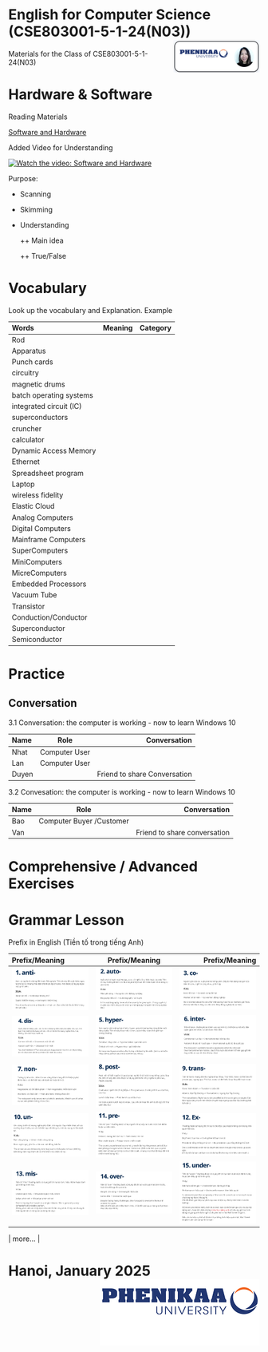 # English for Computer Science (CSE803001-5-1-24(N03)) <img src='img/nglthu.png' align='right'> 


Materials for the Class of CSE803001-5-1-24(N03)

# Hardware & Software
Reading Materials

[Software and Hardware](Computer/HistoryofComputers.pdf)

Added Video for Understanding


[![Watch the video: Software and Hardware](https://nglthu.github.io/English_5_1_24/img/computer.png)](https://www.youtube.com/watch?v=vG_qmtdBPTU)



Purpose:
+ Scanning
  
+ Skimming
  
+ Understanding
  
  ++ Main idea
  
  ++ True/False
  



# Vocabulary
 
   Look up the vocabulary and Explanation.
   Example

| Words            | Meaning | Category|
| :---------------- | :------: | ----: |
| Rod |     |  |
| Apparatus |     |  |
| Punch cards |     |  |
| circuitry |     |  |
| magnetic drums |    |  |
| batch operating systems |     |  |
| integrated circuit (IC)  |     |  |
| superconductors |    |  |
| cruncher |     |  |
| calculator |     |  |
| Dynamic Access Memory |    |  |
| Ethernet |    |  |
| Spreadsheet program |    |  |
| Laptop  |    |  |
| wireless fidelity  |    |  |
| Elastic Cloud  |    |  |
| Analog Computers  |    |  |
| Digital Computers  |    |  |
| Mainframe Computers  |    |  |
| SuperComputers  |    |  |
| MiniComputers  |    |  |
| MicreComputers  |    |  |
| Embedded Processors  |    |  |
| Vacuum Tube |    |  |
| Transistor  |    |  |
| Conduction/Conductor  |    |  |
| Superconductor  |    |  |
| Semiconductor  |    |  |
# Practice
## Conversation


3.1 Conversation: the computer is working - now to learn Windows 10

| Name            | Role | Conversation|
| :---------------- | :------: | ----: |
| Nhat | Computer User   |  |
| Lan |  Computer User   |  |
| Duyen |     | Friend to share Conversation |



3.2 Convesation: the computer is working - now to learn Windows 10

| Name            | Role | Conversation|
| :---------------- | :------: | ----: |
| Bao | Computer Buyer /Customer    |  |
| Van |     | Friend to share conversation |

# Comprehensive / Advanced Exercises

# Grammar Lesson

Prefix in English (Tiền tố trong tiếng Anh)

| Prefix/Meaning            |Prefix/Meaning | Prefix/Meaning|
| :---------------- | :------: | ----: |
| <img src='img/1_anti.png'> | <img src='img/2_auto.png'>     |  <img src='img/3_co.png'> |
| <img src='img/4_dis.png'> | <img src='img/5_hyper.png'>     |  <img src='img/6_inter.png'> |
| <img src='img/7_non.png'> | <img src='img/8_post.png'>     |  <img src='img/9_trans.png'> |
| <img src='img/10_un.png'> | <img src='img/11_pre.png'>     |  <img src='img/12_ex.png'> |
| <img src='img/13_mis.png'> | <img src='img/14_over.png'>     |  <img src='img/15_under.png'> |

| more... |  



# Hanoi, January 2025 <img src='img/logo.png' align='right'> 
